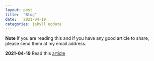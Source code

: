 ```yaml
---
layout: post
title:  "Blog"
date:   2021-04-19
categories: jekyll update
---
```


**Note** If you are reading this and if you have any good article to share, please send them at my email address.

**2021-04-19** Read this [article](https://www.mdpi.com/2079-9292/9/12/2163/htm)

